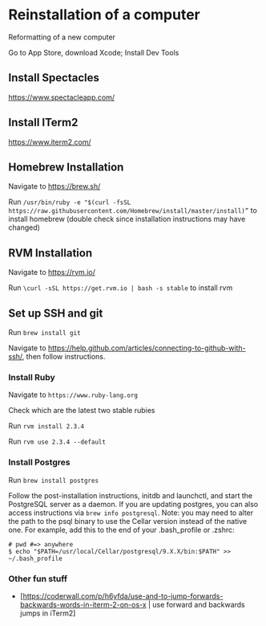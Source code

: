 # Reinstallation of a computer

Reformatting of a new computer

Go to App Store, download Xcode; Install Dev Tools

## Install Spectacles
https://www.spectacleapp.com/

## Install ITerm2
https://www.iterm2.com/

## Homebrew Installation
Navigate to https://brew.sh/ 

Run `/usr/bin/ruby -e "$(curl -fsSL https://raw.githubusercontent.com/Homebrew/install/master/install)”` to install homebrew (double check since installation instructions may have changed)

## RVM Installation
Navigate to https://rvm.io/

Run `\curl -sSL https://get.rvm.io | bash -s stable` to install rvm

## Set up SSH and git
Run `brew install git`

Navigate to https://help.github.com/articles/connecting-to-github-with-ssh/, then follow instructions.

### Install Ruby
Navigate to `https://www.ruby-lang.org`

Check which are the latest two stable rubies

Run `rvm install 2.3.4` 

Run `rvm use 2.3.4 --default`

### Install Postgres
Run `brew install postgres`

Follow the post-installation instructions, initdb and launchctl, and start the PostgreSQL server as a daemon.
If you are updating postgres, you can also access instructions via `brew info postgresql`.
Note: you may need to alter the path to the psql binary to use the Cellar version instead of the native one. For example, add this to the end of your .bash_profile or .zshrc:

```
# pwd #=> anywhere
$ echo "$PATH=/usr/local/Cellar/postgresql/9.X.X/bin:$PATH" >> ~/.bash_profile
```

### Other fun stuff
- [https://coderwall.com/p/h6yfda/use-and-to-jump-forwards-backwards-words-in-iterm-2-on-os-x | use forward and backwards jumps in iTerm2]

